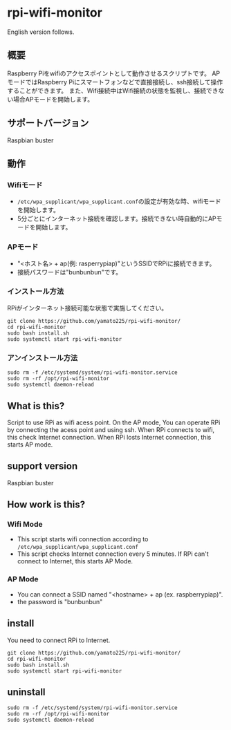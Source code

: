 # rpi-wifi-monitor

English version follows.

## 概要

Raspberry Piをwifiのアクセスポイントとして動作させるスクリプトです。
APモードではRaspberry Piにスマートフォンなどで直接接続し、ssh接続して操作することができます。
また、Wifi接続中はWifi接続の状態を監視し、接続できない場合APモードを開始します。

## サポートバージョン

Raspbian buster

## 動作

### Wifiモード

* `/etc/wpa_supplicant/wpa_supplicant.conf`の設定が有効な時、wifiモードを開始します。
* 5分ごとにインターネット接続を確認します。接続できない時自動的にAPモードを開始します。

### APモード

* "<ホスト名> + ap(例: rasperrypiap)"というSSIDでRPiに接続できます。
* 接続パスワードは"bunbunbun"です。

### インストール方法

RPiがインターネット接続可能な状態で実施してください。

```
git clone https://github.com/yamato225/rpi-wifi-monitor/
cd rpi-wifi-monitor
sudo bash install.sh
sudo systemctl start rpi-wifi-monitor
```

### アンインストール方法

```
sudo rm -f /etc/systemd/system/rpi-wifi-monitor.service
sudo rm -rf /opt/rpi-wifi-monitor
sudo systemctl daemon-reload
```

## What is this?

Script to use RPi as wifi acess point.
On the AP mode, You can operate RPi by connecting the acess point and using ssh.
When RPi connects to wifi, this check Internet connection. When RPi losts Internet connection, this starts AP mode.

## support version

Raspbian buster

## How work is this?

### Wifi Mode

* This script starts wifi connection according to `/etc/wpa_supplicant/wpa_supplicant.conf`
* This script checks Internet connection every 5 minutes. If RPi can't connect to Internet, this starts AP Mode.

### AP Mode

* You can connect a SSID named "\<hostname> + ap (ex. raspberrypiap)".
* the password is "bunbunbun"

## install

You need to connect RPi to Internet.

```
git clone https://github.com/yamato225/rpi-wifi-monitor/
cd rpi-wifi-monitor
sudo bash install.sh
sudo systemctl start rpi-wifi-monitor
```

## uninstall

```
sudo rm -f /etc/systemd/system/rpi-wifi-monitor.service
sudo rm -rf /opt/rpi-wifi-monitor
sudo systemctl daemon-reload
```